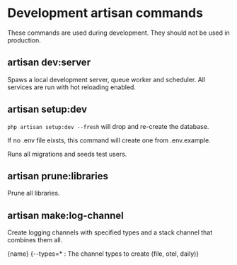 # Development artisan commands

These commands are used during development. They should not be used in production.

## artisan dev:server

Spaws a local development server, queue worker and scheduler. All services are run with hot reloading enabled.

## artisan setup:dev

`php artisan setup:dev --fresh` will drop and re-create the database.

If no .env file eixsts, this command will create one from .env.example.

Runs all migrations and seeds test users.

## artisan prune:libraries

Prune all libraries.

## artisan make:log-channel

Create logging channels with specified types and a stack channel that combines them all.

{name} {--types=* : The channel types to create (file, otel, daily)}
